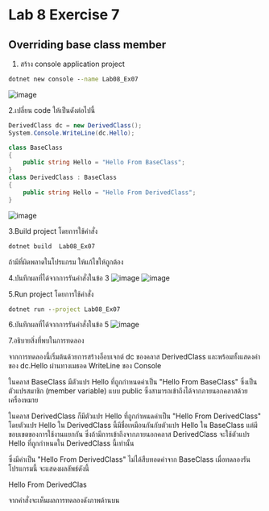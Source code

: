 # Lab 8 Exercise 7

## Overriding base class member

1. สร้าง console application project

```cmd
dotnet new console --name Lab08_Ex07
```
![image](https://github.com/AnchisaPhetnoi/03376836-OOP-2566-Lab-08/assets/144197034/8fcb42b2-34b7-4666-9dcc-f8b29470b5aa)

2.เปลี่ยน code ให้เป็นดังต่อไปนี้

```cs
DerivedClass dc = new DerivedClass();
System.Console.WriteLine(dc.Hello);

class BaseClass
{
    public string Hello = "Hello From BaseClass";
}
class DerivedClass : BaseClass
{
    public string Hello = "Hello From DerivedClass";
}
```
![image](https://github.com/AnchisaPhetnoi/03376836-OOP-2566-Lab-08/assets/144197034/51b8e083-e64d-406e-adc6-6bfd43c4f0b4)

3.Build project โดยการใช้คำสั่ง

```cmd
dotnet build  Lab08_Ex07
```

ถ้ามีที่ผิดพลาดในโปรแกรม ให้แก้ไขให้ถูกต้อง

4.บันทึกผลที่ได้จากการรันคำสั่งในข้อ 3
![image](https://github.com/AnchisaPhetnoi/03376836-OOP-2566-Lab-08/assets/144197034/78f1bf59-132b-4a8d-ac71-cbf7c32cf12f)
![image](https://github.com/AnchisaPhetnoi/03376836-OOP-2566-Lab-08/assets/144197034/6d546364-a8e2-4912-9602-b38619dc2cea)

5.Run project โดยการใช้คำสั่ง

```cmd
dotnet run --project Lab08_Ex07
```

6.บันทึกผลที่ได้จากการรันคำสั่งในข้อ 5
![image](https://github.com/AnchisaPhetnoi/03376836-OOP-2566-Lab-08/assets/144197034/10809ea7-e901-49ff-a31c-b630c804b77f)

7.อธิบายสิ่งที่พบในการทดลอง

จากการทดลองนี้เริ่มต้นด้วยการสร้างอ็อบเจกต์ dc ของคลาส DerivedClass และพร้อมทั้งแสดงค่าของ dc.Hello ผ่านทางเมธอด WriteLine ของ Console

ในคลาส BaseClass มีตัวแปร Hello ที่ถูกกำหนดค่าเป็น "Hello From BaseClass" ซึ่งเป็นตัวแปรสมาชิก (member variable) แบบ public ซึ่งสามารถเข้าถึงได้จากภายนอกคลาสด้วยเครื่องหมาย 

ในคลาส DerivedClass ก็มีตัวแปร Hello ที่ถูกกำหนดค่าเป็น "Hello From DerivedClass" โดยตัวแปร Hello ใน DerivedClass นี้มีชื่อเหมือนกันกับตัวแปร Hello ใน BaseClass แต่มีขอบเขตของการใช้งานแยกกัน ซึ่งถ้ามีการเข้าถึงจากภายนอกคลาส DerivedClass จะใช้ตัวแปร Hello ที่ถูกกำหนดใน DerivedClass นี้เท่านั้น

ซึ่งมีค่าเป็น "Hello From DerivedClass" ไม่ได้สืบทอดค่าจาก BaseClass
เมื่อทดลองรันโปรแกรมนี้ จะแสดงผลลัพธ์ดังนี้

Hello From DerivedClas

จากคำสั่งจะเห็นผลการทดลองดังภาพด้านบน

